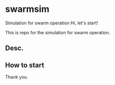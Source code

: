 # swarmsim
Simulation for swarm operation
Hi, let's start!

This is repo for the simulation for swarm operation.

## Desc.

## How to start

Thank you.